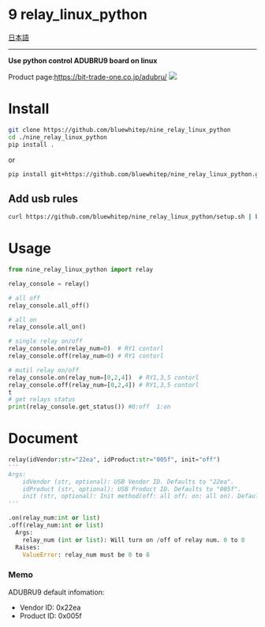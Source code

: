 # 9 relay_linux_python

[日本語](./README_ja.md)

---
**Use python control ADUBRU9 board on linux**

Product page:https://bit-trade-one.co.jp/adubru/
<img src="https://sp-ao.shortpixel.ai/client/to_auto,q_glossy,ret_img,w_696/https://bit-trade-one.co.jp/wp/wp-content/uploads/2019/08/3b41b291e659768dc80db779f12b911e.jpg">

# Install
``` bash
git clone https://github.com/bluewhitep/nine_relay_linux_python
cd ./nine_relay_linux_python
pip install .
```
or
``` bash
pip install git+https://github.com/bluewhitep/nine_relay_linux_python.git
```
## Add usb rules
``` bash
curl https://github.com/bluewhitep/nine_relay_linux_python/setup.sh | bash
```

# Usage
``` python
from nine_relay_linux_python import relay

relay_console = relay()

# all off
relay_console.all_off()

# all on
relay_console.all_on()

# single relay on/off
relay_console.on(relay_num=0)  # RY1 contorl
relay_console.off(relay_num=0) # RY1 contorl

# mutil relay on/off
relay_console.on(relay_num=[0,2,4])  # RY1,3,5 contorl
relay_console.off(relay_num=[0,2,4]) # RY1,3,5 contorl
t
# get relays status
print(relay_console.get_status()) #0:off  1:on
```

# Document
```python
relay(idVendor:str="22ea", idProduct:str="005f", init="off")
'''
Args:
    idVendor (str, optional): USB Vendor ID. Defaults to "22ea".
    idProduct (str, optional): USB Product ID. Defaults to "005f".
    init (str, optional): Init method(off: all off; on: all on). Defaults to "off".
'''

.on(relay_num:int or list)
.off(relay_num:int or list)
  Args:
    relay_num (int or list): Will turn on /off of relay num. 0 to 8
  Raises:
    ValueError: relay_num must be 0 to 8
```

### Memo
ADUBRU9 default infomation:
* Vendor ID: 0x22ea
* Product ID: 0x005f
  
